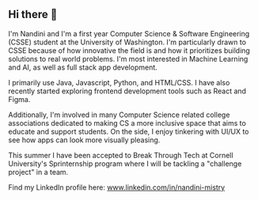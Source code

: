 ## Hi there 👋

I'm Nandini and I'm a first year Computer Science & Software Engineering (CSSE) student at the University of Washington. I'm particularly drawn to CSSE because of how innovative the field is and how it prioritizes building solutions to real world problems. I'm most interested in Machine Learning and AI, as well as full stack app development. 

I primarily use Java, Javascript, Python, and HTML/CSS. I have also recently started exploring frontend development tools such as React and Figma. 

Additionally, I'm involved in many Computer Science related college associations dedicated to making CS a more inclusive space that aims to educate and support students. On the side, I enjoy tinkering with UI/UX to see how apps can look more visually pleasing. 

This summer I have been accepted to Break Through Tech at Cornell University's Sprinternship program where I will be tackling a "challenge project" in a team. 

Find my LinkedIn profile here: www.linkedin.com/in/nandini-mistry


<!--
**namistryy/namistryy** is a ✨ _special_ ✨ repository because its `README.md` (this file) appears on your GitHub profile.

Here are some ideas to get you started:

- 🔭 I’m currently working on ...
- 🌱 I’m currently learning ...
- 👯 I’m looking to collaborate on ...
- 🤔 I’m looking for help with ...
- 💬 Ask me about ...
- 📫 How to reach me: ...
- 😄 Pronouns: ...
- ⚡ Fun fact: ...
-->
